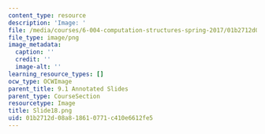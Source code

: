 ```yaml
---
content_type: resource
description: 'Image: '
file: /media/courses/6-004-computation-structures-spring-2017/01b2712d08a818610771c410e6612fe5_Slide18.png
file_type: image/png
image_metadata:
  caption: ''
  credit: ''
  image-alt: ''
learning_resource_types: []
ocw_type: OCWImage
parent_title: 9.1 Annotated Slides
parent_type: CourseSection
resourcetype: Image
title: Slide18.png
uid: 01b2712d-08a8-1861-0771-c410e6612fe5
---
```

